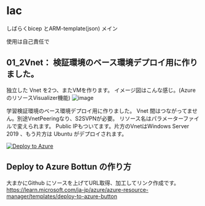 # Iac
しばらくbicep とARM-template(json) メイン

使用は自己責任で


## 01_2Vnet： 検証環境のベース環境デプロイ用に作りました。

独立した Vnet を2つ、またVMを作ります。
イメージ図はこんな感じ。(Azure のリソースVisualizer機能)
![image](https://github.com/aktsmm/Iac/assets/71251920/ede6ff89-770a-4992-a660-b4ea40f47894)



学習検証環境のベース環境デプロイ用に作りました。
Vnet 間はつながってません。別途VnetPeeringなり、S2SVPNが必要。
リソース名はパラメーターファイルで変えられます。
Public IPもついてます。片方のVnetはWindows Server 2019 、もう片方は Ubuntu がデプロイされます。


[![Deploy to Azure](https://aka.ms/deploytoazurebutton)](https://portal.azure.com/#create/Microsoft.Template/uri/https%3A%2F%2Fraw.githubusercontent.com%2Faktsmm%2FIac%2Fmain%2F01_2Vnet-2VM%2Fmain.json)
## Deploy to Azure Bottun の作り方
大まかにGithub にソースを上げてURL取得、加工してリンク作成です。
https://learn.microsoft.com/ja-jp/azure/azure-resource-manager/templates/deploy-to-azure-button
